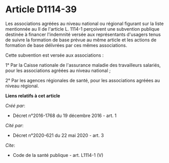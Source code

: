 # Article D1114-39

Les associations agréées au niveau national ou régional figurant sur la liste mentionnée au II de l'article L. 1114-1
perçoivent une subvention publique destinée à financer l'indemnité versée aux représentants d'usagers tenus de suivre la
formation de base prévue au même article et les actions de formation de base délivrées par ces mêmes associations. 

Cette subvention est versée aux associations : 

1° Par la Caisse nationale de l'assurance maladie des travailleurs salariés, pour les associations agréées au niveau
national ; 

2° Par les agences régionales de santé, pour les associations agréées au niveau régional.

**Liens relatifs à cet article**

_Créé par_:

  - Décret n°2016-1768 du 19 décembre 2016 - art. 1

_Cité par_:

  - Décret n°2020-621 du 22 mai 2020 - art. 3

_Cite_:

  - Code de la santé publique - art. L1114-1 (V)
